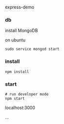 express-demo

### db

install MongoDB

on ubuntu
```shell
sudo service mongod start
```

### install

```shell
npm install
```

### start

```shell
# run developer mode
npm start

```
localhost:3000








...
